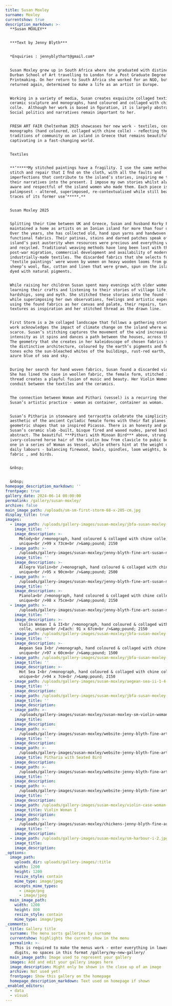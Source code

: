 ```yaml
---
title: Susan Moxley
surname: Moxley
currentshow: true
description_markdown: >-
  **Susan MOXLEY**


  ***Text by Jenny Blyth***


  *Enquiries : jennyblythart@gmail.com*


  Susan Moxley grew up in South Africa where she graduated with distinction from
  Durban School of Art travelling to London for a Post Graduate Degree in
  Printmaking. On her return to South Africa she worked for an NGO, but soon
  returned again, determined to make a life as an artist in Europe.


  Working in a variety of media, Susan creates exquisite collaged textiles,
  ceramic sculpture and monographs, hand coloured and collaged with chine
  colle.  Although her work is based in ﬁguration, it is largely abstracted.
  Social politics and narratives remain important to her.


  FRESH ART FAIR Cheltenham 2025 showcases her new work - textiles, ceramics and
  monographs (hand coloured, collaged with chine colle) - reﬂecting the changing
  traditions of community on an island in Greece that remains beautiful and
  captivating in a fast-changing world.


  Textiles


  **‘*****My stitched paintings have a fragility. I use the same methods of
  stitch and repair that I ﬁnd on the cloth, with all the faults and
  imperfections that contribute to the island’s stories, inspiring me to draw
  their narratives into the present. I impose my own stories whilst always being
  aware and respectful of the island women who made them. Each piece is a
  palimpsest - altered, superimposed, re-contextualised while still bearing
  traces of its former use’*****.**


  Susan Moxley 2025


  Splitting their time between UK and Greece, Susan and husband Korky Paul, have
  maintained a home as artists on an Ionian island for more than four decades.
  Over the years, she has collected old, hand spun yarns and handwoven
  functional fabrics. Their patinas, stains and darned patches speak of the
  island’s past austerity when resources were precious and everything was reused
  and recycled. Traditional weaving methods have long been lost with the
  post-war migration, commercial development and availability of modern
  industrially-made textiles. The discarded fabrics that she selects for her
  ‘textile paintings’ were woven by women on heavy wooden looms from goat and
  sheep’s wool, ﬂax, cotton and linen that were grown, spun on the island and
  dyed with natural pigments.


  While raising her children Susan spent many evenings with older women,
  learning their crafts and listening to their stories of village life,
  hardships, song and myth. She stitched these stories into the found fabrics
  while superimposing her own observations, feelings and artistic experiences,
  using the found fabrics as her canvas and palate, their repairs, tares and
  textures as inspiration and her stitched thread as the drawn line.


  First Storm is a 2m collaged landscape that follows a gathering storm. The
  work acknowledges the impact of climate change on the island where water is
  scarce. Susan’s stitching captures the movement of the wind increasing in
  intensity as it spins and dances a path between the houses, across the sky.
  The geometry that she creates in her kaleidoscope of chosen fabrics speaks of
  the distinctive architecture, coloured by the earth’s pigments and ﬂora. The
  tones echo the sun-bleached whites of the buildings, rust-red earth, and the
  azure blue of sea and sky.


  During her search for hand woven fabrics, Susan found a discarded violin case.
  She has lined the case in woollen fabric, the female form, stitched in red
  thread creates a playful fusion of music and beauty. Her Violin Women are a
  conduit between the textiles and the ceramics.


  The connection between Woman and Pithari (vessel) is a recurring theme across
  Susan’s artistic practice - woman as container, container as woman.


  Susan’s Pitharia in stoneware and terracotta celebrate the simplicity and
  aesthetic of the ancient Cycladic female forms with their ﬂat planes and
  geometric shapes that so inspired Picasso. There is an honesty and poise to
  Susan’s ceramic slab -built, bisque fired and waxed nudes, pared back to the
  abstract. The beautiful ***Pithari with Minoan Bird*** above, strung with
  ivory-coloured horse hair of the violin bow from clavicle to pubic bone, is
  one in a series of Woman as Vessel, while others hint at the weight of women’s
  daily labours - balancing firewood, bowls, spindles, loom weights, bolts of
  fabric , and birds.


  &nbsp;


  &nbsp;
homepage_description_markdown: ''
frontpage: true
gallery_date: 2024-06-14 00:00:00
permalink: /gallery/susan-moxley/
archive: false
main_image_path: /uploads/sm-sm-first-storm-68-x-205-cm.jpg
display_title: true
images:
  - image_path: /uploads/gallery-images/susan-moxley/jbfa-susan-moxley-melody.jpg
    image_title: ''
    image_description: >-
      Melody<br />monograph, hand coloured & collaged with chine colle,
      unique<br />99 x 73cm<br />&amp;pound; 2150
  - image_path: >-
      /uploads/gallery-images/susan-moxley/jenny-blyth-fine-art-susan-moxley-allegro-violin.jpg
    image_title: ''
    image_description: >-
      Allegro Violin<br />monograph, hand coloured & collaged with chine colle,
      unique<br />95 x 90cm<br />&amp;pound; 2500
  - image_path: >-
      /uploads/gallery-images/susan-moxley/jenny-blyth-fine-art-susan-moxley-pianola-1-mb.jpg
    image_title: ''
    image_description: >-
      Pianola<br />monograph, hand coloured & collaged with chine colle,
      unique<br />98 x 75cm<br />&amp;pound; 2150
  - image_path: >-
      /uploads/gallery-images/susan-moxley/jenny-blyth-fine-art-susan-moxley-violin-women-in-blue-1.jpg
    image_title: ''
    image_description: >-
      Violin Woman I & II<br />monograph, hand coloured & collaged with chine
      colle, unique<br />Each: 91 x 67cm<br />&amp;pound; 2150 
  - image_path: /uploads/gallery-images/susan-moxley/jbfa-susan-moxley-aegean-ii.jpg
    image_title: ''
    image_description: >-
      Aegean Sea I<br />monograph, hand coloured & collaged with chine colle,
      unique<br />97 x 60cm<br />&amp;pound; 1500
  - image_path: /uploads/gallery-images/susan-moxley/jbfa-susan-moxley-hot-sea-i.jpg
    image_title: ''
    image_description: >-
      Hot Sea I<br />monograph, hand coloured & collaged with chine colle,
      unique<br />94 x 7cm<br />&amp;pound; 2150
  - image_path: /uploads/gallery-images/susan-moxley/aegean-sea-ii-1-4-mb.jpg
    image_title: ''
    image_description:
  - image_path: /uploads/gallery-images/susan-moxley/jbfa-susan-moxley-summer-storm.jpg
    image_title: ''
    image_description:
  - image_path: >-
      /uploads/gallery-images/susan-moxley/susan-moxley-sm-violin-woman-in-white-with-minoan-bird-1.jpg
    image_title:
    image_description:
  - image_path: >-
      /uploads/gallery-images/susan-moxley/website-jenny-blyth-fine-art-susan-moxley-pitharia-ii-with-minoan-bird-03.jpg
    image_title: ''
    image_description:
  - image_path: >-
      /uploads/gallery-images/susan-moxley/website-jenny-blyth-fine-art-susan-moxley-pitharia-with-minoan-bird.jpg
    image_title: Pitharia with Seated Bird
    image_description:
  - image_path: >-
      /uploads/gallery-images/susan-moxley/website-jenny-blyth-fine-art-susan-moxley-pitharia-with-sticks.jpg
    image_title: ''
    image_description:
  - image_path: >-
      /uploads/gallery-images/susan-moxley/website-jenny-blyth-fine-art-susan-moxley-pitharia-with-plates.jpg
    image_title: ''
    image_description:
  - image_path: /uploads/gallery-images/susan-moxley/violin-case-woman-i-sm.jpg
    image_title: Violin Woman I
    image_description:
  - image_path: >-
      /uploads/gallery-images/susan-moxley/chickens-jenny-blyth-fine-art-susan-moxley-when-chickens-fly.jpg
    image_title: ''
    image_description:
  - image_path: /uploads/gallery-images/susan-moxley/sm-harbour-i-2.jpg
    image_title:
    image_description:
_options:
  image_path:
    uploads_dir: uploads/gallery-images/:title
    width: 1200
    height: 1200
    resize_style: contain
    mime_type: image/jpeg
    accepts_mime_types:
      - image/png
      - image/jpeg
  main_image_path:
    width: 1200
    height: 800
    resize_style: contain
    mime_type: image/jpeg
_comments:
  title: Gallery title
  surname: The menu sorts galleries by surname
  currentshow: highlights the current show in the menu
  permalink: >-
    This is required to make the menus work - enter everything in lower case, no
    digits, no spaces in this format /gallery/my-new-gallery/
  main_image_path: Image used to represent your gallery
  images: Add and edit your gallery images here
  image_description: Might only be shown in the close up of an image
  archive: Not used yet!
  frontpage: Show this gallery on the homepage
  homepage_description_markdown: Text used on homepage if shown
_enabled_editors:
  - data
  - visual
---
```

